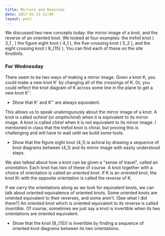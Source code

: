 ```yaml
---
title: Mirrors and Reverses
date: 2017-01-13 11:05
layout: post
---
```


We discussed two new concepts today: the mirror image of a knot, and the reverse
of an oriented knot. We looked at four examples: the trefoil knot <span>\( 3_1 , \)</span>
the figure eight knot <span>\( 4_1 \)</span>, the five-crossing knot <span>\( 5_2 \)</span>, and
the eight crossing knot <span>\( 8_{15} \)</span>. You can find each of these on the site KnotInfo.

### For Wednesday

There seem to be two ways of making a mirror image. Given a knot K, you could
make a new knot K' by changing all of the crossings of K. Or, you could
reflect the knot diagram of K across some line in the plane to get a new knot
K''.

  * Show that K' and K'' are always equivalent.

This allows us to speak unabmiguously about the mirror image of a knot. A knot
is called _achiral_ (or _amphichiral_) when it is equivalent to its
mirror image. A knot is called _chiral_ when it is not equivalent to its mirror
image. I mentioned in class that the trefoil knot is chiral, but proving this is
challenging and will have to wait until we build some tools.

  * Show that the figure eight knot <span>\(4_1\)</span> is achiral by drawing a sequence
  of knot diagrams between <span>\(4_1\)</span> and its mirror image with easily understood
  steps.

We also talked about how a knot can be given a "sense of travel", called an
_orientation_. Each knot has two of these of course. A knot together with a
choice of orientation is called an _oriented knot_. If K is an oriented knot,
the knot Kr with the opposite orientation is called the _reverse_ of K.

If we carry the orientations along as we look for equivalent knots, we can talk
about oriented equivalence of oriented knots. Some oriented knots are oriented
equivalent to their reverses, and some aren't. [See what I did there?] An
oriented knot which is oriented equivalent to its reverse is called
_invertible._ Of course, sometimes we just say a knot is invertible when its
two orientations are oriented equivalent.

  * Show that the knot <span>\(8_{15}\)</span> is invertible by finding a sequence of
  oriented knot diagrams between its two orientations.
